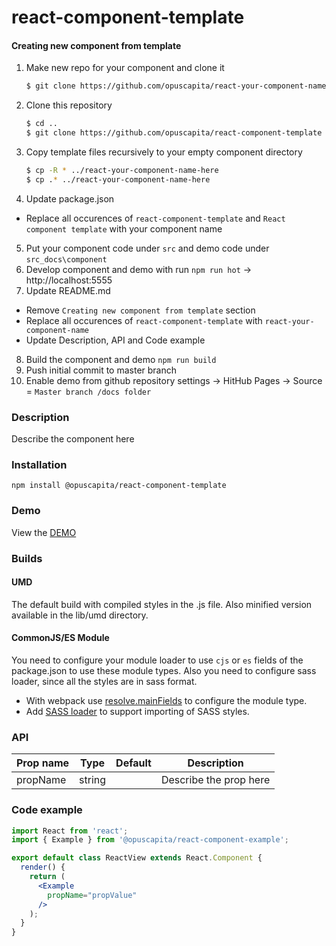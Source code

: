 # react-component-template

#### Creating new component from template
1. Make new repo for your component and clone it
   ```bash
   $ git clone https://github.com/opuscapita/react-your-component-name-here
   ```
2. Clone this repository
   ```bash
   $ cd ..
   $ git clone https://github.com/opuscapita/react-component-template
   ```
3. Copy template files recursively to your empty component directory
   ```bash
   $ cp -R * ../react-your-component-name-here
   $ cp .* ../react-your-component-name-here
   ```
4. Update package.json
  - Replace all occurences of `react-component-template` and `React component template` with your component name
5. Put your component code under `src` and demo code under `src_docs\component`
6. Develop component and demo with run `npm run hot` -> http://localhost:5555
7. Update README.md
  - Remove `Creating new component from template` section
  - Replace all occurences of `react-component-template` with `react-your-component-name`
  - Update Description, API and Code example
8. Build the component and demo `npm run build` 
9. Push initial commit to master branch
10. Enable demo from github repository settings -> HitHub Pages -> Source = `Master branch /docs folder`

### Description
Describe the component here

### Installation
```
npm install @opuscapita/react-component-template
```

### Demo
View the [DEMO](https://opuscapita.github.io/react-component-template)

### Builds
#### UMD
The default build with compiled styles in the .js file. Also minified version available in the lib/umd directory.
#### CommonJS/ES Module
You need to configure your module loader to use `cjs` or `es` fields of the package.json to use these module types.
Also you need to configure sass loader, since all the styles are in sass format.
* With webpack use [resolve.mainFields](https://webpack.js.org/configuration/resolve/#resolve-mainfields) to configure the module type.
* Add [SASS loader](https://github.com/webpack-contrib/sass-loader) to support importing of SASS styles.

### API
| Prop name                | Type             | Default                                  | Description                              |
| ------------------------ | ---------------- | ---------------------------------------- | ---------------------------------------- |
| propName                 | string           |                                          | Describe the prop here                   |

### Code example
```jsx
import React from 'react';
import { Example } from '@opuscapita/react-component-example';

export default class ReactView extends React.Component {
  render() {
    return (
      <Example
        propName="propValue"
      />
    );
  }
}
```
